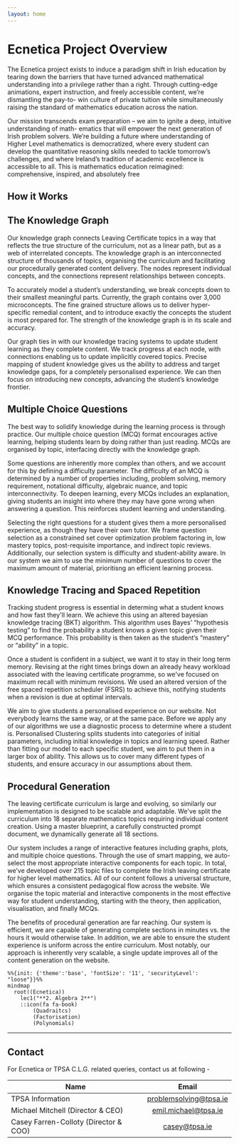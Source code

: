 ```yaml
---
layout: home
---
```


# Ecnetica Project Overview

The Ecnetica project exists to induce a paradigm shift in Irish education by tearing down the barriers that have turned advanced mathematical understanding into a privilege rather than a right. Through cutting-edge animations, expert instruction, and freely accessible content, we’re dismantling the pay-to- win culture of private tuition while simultaneously raising the standard of mathematics education across the nation.

Our mission transcends exam preparation – we aim to ignite a deep, intuitive understanding of math- ematics that will empower the next generation of Irish problem solvers. We’re building a future where understanding of Higher Level mathematics is democratized, where every student can develop the quantitative reasoning skills needed to tackle tomorrow’s challenges, and where Ireland’s tradition of academic excellence is accessible to all. This is mathematics education reimagined: comprehensive, inspired, and absolutely free

## How it Works

## The Knowledge Graph

Our knowledge graph connects Leaving Certificate topics in a way that reflects the true structure of the curriculum, not as a linear path, but as a web of interrelated concepts. The knowledge graph is an interconnected structure of thousands of topics, organising the curriculum and facilitating our procedurally generated content delivery. The nodes represent individual concepts, and the connections represent relationships between concepts.

To accurately model a student’s understanding, we break concepts down to their smallest meaningful parts. Currently, the graph contains over 3,000 microconcepts. The fine grained structure allows us to deliver hyper-specific remedial content, and to introduce exactly the concepts the student is most prepared for. The strength of the knowledge graph is in its scale and accuracy.

Our graph ties in with our knowledge tracing systems to update student learning as they complete content. We track progress at each node, with connections enabling us to update implicitly covered topics. Precise mapping of student knowledge gives us the ability to address and target knowledge gaps, for a completely personalised experience. We can then focus on introducing new concepts, advancing the student’s knowledge frontier.

## Multiple Choice Questions

The best way to solidify knowledge during the learning process is through practice. Our multiple choice question (MCQ) format encourages active learning, helping students learn by doing rather than just reading. MCQs are organised by topic, interfacing directly with the knowledge graph.

Some questions are inherently more complex than others, and we account for this by defining a difficulty parameter. The difficulty of an MCQ is determined by a number of properties including, problem solving, memory requirement, notational difficulty, algebraic nuance, and topic interconnectivity. To deepen learning, every MCQs includes an explanation, giving students an insight into where they may have gone wrong when answering a question. This reinforces student learning and understanding.

Selecting the right questions for a student gives them a more personalised experience, as though they have their own tutor. We frame question selection as a constrained set cover optimization problem factoring in, low mastery topics, post-requisite importance, and indirect topic reviews. Additionally, our selection system is difficulty and student-ability aware. In our system we aim to use the minimum number of questions to cover the maximum amount of material, prioritisng an efficient learning process.

## Knowledge Tracing and Spaced Repetition

Tracking student progress is essential in determing what a student knows and how fast they'll learn. We achieve this using an altered bayesian knowledge tracing (BKT) algorithm. This algorithm uses Bayes’ “hypothesis testing” to find the probability a student knows a given topic given their MCQ performance. This probability is then taken as the student’s “mastery” or “ability” in a topic.

Once a student is confident in a subject, we want it to stay in their long term memory. Revising at the right times brings down an already heavy workload associated with the leaving certificate programme, so we've focused on maximum recall with minimum revisions. We used an altered version of the free spaced repetition scheduler (FSRS) to achieve this, notifying students when a revision is due at optimal intervals.

We aim to give students a personalised experience on our website. Not everybody learns the same way, or at the same pace. Before we apply any of our algorithms we use a diagnostic process to determine where a student is. Personalised Clustering splits students into categories of initial parameters, including initial knowledge in topics and learning speed. Rather than fitting our model to each specific student, we aim to put them in a larger box of ability. This allows us to cover many different types of students, and ensure accuracy in our assumptions about them.

## Procedural Generation

The leaving certificate curriculum is large and evolving, so similarly our implementation is designed to be scalable and adaptable. We've split the curriculum into 18 separate mathematics topics requiring individual content creation. Using a master blueprint, a carefully constructed prompt document, we dynamically generate all 18 sections.

Our system includes a range of interactive features including graphs, plots, and multiple choice questions. Through the use of smart mapping, we auto-select the most appropriate interactive components for each topic. In total, we’ve developed over 215 topic files to complete the Irish leaving certificate for higher level mathematics. All of our content follows a universal structure, which ensures a consistent pedagogical flow across the website. We organise the topic material and interactive components in the most effective way for student understanding, starting with the theory, then application, visualisation, and finally MCQs.

The benefits of procedural generation are far reaching. Our system is efficient, we are capable of generating complete sections in minutes vs. the hours it would otherwise take. In addition, we are able to ensure the student experience is uniform across the entire curriculum. Most notably, our approach is inherently very scalable, a single update improves all of the content generation on the website.

```{mermaid}
%%{init: {'theme':'base', 'fontSize': '11', 'securityLevel': "loose"}}%%
mindmap
  root((Ecnetica))
    lec1("**2. Algebra 2**")
    ::icon(fa fa-book)
        (Quadraitcs)
        (Factorisation)
        (Polynomials)
```

<!--
## List of Lectures

- [Topic 2 - Algebra 2](algebra_2/algebra_2.ipynb)

  - [Lecture 2
    ](algebra_2/Discriminant.ipynb)
-->
---

## Contact

For Ecnetica or TPSA C.L.G. related queries, contact us at following -

| Name                                  |                               Email                               |
| ------------------------------------- | :----------------------------------------------------------------: |
| TPSA Information                      |               [problemsolving@tpsa.ie](mailto:problemsolving@tpsa.ie)               |
| Michael Mitchell (Director & CEO)     |        [emil.michael@tpsa.ie](mailto:michael@tpsa.ie)        |
| Casey Farren-Colloty (Director & COO) | [casey@tpsa.ie](mailto:casey@tpsa.ie) |
